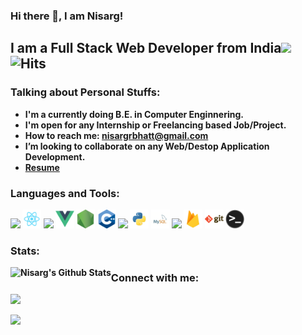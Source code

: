 ### Hi there 👋, I am Nisarg!

## I am a Full Stack Web Developer from India<img src="https://upload-icon.s3.us-east-2.amazonaws.com/uploads/icons/png/17495148971553750387-512.png" width="26px"> ![Hits](https://hits.seeyoufarm.com/api/count/incr/badge.svg?url=https%3A%2F%2Fgithub.com%2Fnisargrbhatt%2Fnisargrbhatt&count_bg=%23C03DC8&title_bg=%2339AE53&title=Views&edge_flat=false)

### Talking about Personal Stuffs:

- <b>I'm a currently doing B.E. in Computer Enginnering.</b>
- <b>I'm open for any Internship or Freelancing based Job/Project.</b>
- <b>How to reach me: nisargrbhatt@gmail.com</b>
- <b>I’m looking to collaborate on any Web/Destop Application Development.
- <b>[Resume](https://drive.google.com/file/d/1tcMLzqVQXTuqe7Cd5TLpAXbxxoHyeef5/view?usp=sharing)

### Languages and Tools:

<div>
<code><img height="30" src="https://upload-icon.s3.us-east-2.amazonaws.com/uploads/icons/png/18594121091536125453-512.png"></code>
<!-- <code><img height="30" src="https://upload-icon.s3.us-east-2.amazonaws.com/uploads/icons/png/18918150961536298172-512.png"></code> -->
<code><img height="30" src="https://raw.githubusercontent.com/github/explore/80688e429a7d4ef2fca1e82350fe8e3517d3494d/topics/react/react.png"></code>
<code><img height="30" src="https://upload-icon.s3.us-east-2.amazonaws.com/uploads/icons/png/18918150961536298172-512.png"></code>
<code><img height="30" src="https://raw.githubusercontent.com/github/explore/80688e429a7d4ef2fca1e82350fe8e3517d3494d/topics/vue/vue.png"></code>
<code><img height="30" src="https://raw.githubusercontent.com/github/explore/80688e429a7d4ef2fca1e82350fe8e3517d3494d/topics/nodejs/nodejs.png"></code>
<code><img height="30" src="https://raw.githubusercontent.com/github/explore/80688e429a7d4ef2fca1e82350fe8e3517d3494d/topics/cpp/cpp.png"></code>
<code><img height="30" src="https://upload-icon.s3.us-east-2.amazonaws.com/uploads/icons/png/378554371540553613-512.png"></code>
<code><img height="30" src="https://raw.githubusercontent.com/github/explore/80688e429a7d4ef2fca1e82350fe8e3517d3494d/topics/python/python.png"></code>
<code><img height="30" src="https://raw.githubusercontent.com/github/explore/80688e429a7d4ef2fca1e82350fe8e3517d3494d/topics/mysql/mysql.png"></code>
<code><img height="30" src="https://upload-icon.s3.us-east-2.amazonaws.com/uploads/icons/png/1888890291551942128-512.png"></code>
<code><img height="30" src="https://raw.githubusercontent.com/github/explore/80688e429a7d4ef2fca1e82350fe8e3517d3494d/topics/firebase/firebase.png"></code>
<code><img height="30" src="https://raw.githubusercontent.com/github/explore/80688e429a7d4ef2fca1e82350fe8e3517d3494d/topics/git/git.png"></code>
<code><img height="30" src="https://raw.githubusercontent.com/github/explore/80688e429a7d4ef2fca1e82350fe8e3517d3494d/topics/terminal/terminal.png"></code>

</div>

### Stats:

<img align="left" alt="Nisarg's Github Stats" src="https://github-readme-stats.codestackr.vercel.app/api?username=nisargrbhatt&show_icons=true&hide_border=true" />

### Connect with me:

[<code><img height="30" src="https://img.icons8.com/fluent/96/000000/discord-new-logo.png" /></code>][discord]

[<code><img height="30" src="https://img.icons8.com/fluent/48/000000/linkedin-2.png" /></code>][linkedin]

[linkedin]: https://www.linkedin.com/in/nisarg-bhatt-5a63a8176
[discord]: https://discord.gg/588309124010213396
